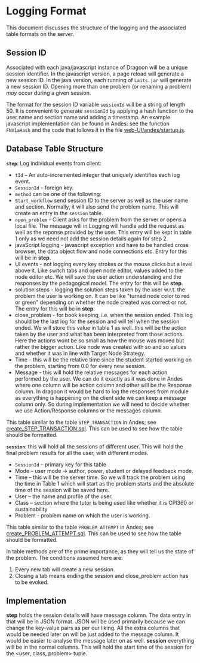 # Logging Format #

This document discusses the structure of the logging and the associated table formats on the server.

## Session ID ##

Associated with each java/javascript instance of Dragoon will be a unique session identifier.  In the javascript version, a page reload will generate a new session ID.  In the java version, each running of `Laits.jar` will generate a new session ID.  Opening more than one problem (or renaming a problem) *may* occur during a given session.

The format for the session ID variable `sessionId` will be a string of length 50.
It is convenient to generate `sessionId` by applying a hash function to the user name and section name and adding a timestamp.  An example javascript implementation can be found in Andes:  see the function `FNV1aHash` and the code that follows it in the file  [web-UI/andes/startup.js](https://github.com/bvds/andes/blob/master/web-UI/andes/startup.js).

## Database Table Structure ##

**`step`**:  Log individual events from client:

*	`tId` – An auto-incremented integer that uniquely identifies each log event.
*	`SessionId` – foreign key. 
*	`method` can be one of the following:
 *	`Start_workflow` send session ID to the server as well as the user name and section.  Normally, it will also send the problem name.  This will create an entry in the `session` table.
 * `open_problem` - Client asks for the problem from the server or opens a local file.  The message will in  Logging will handle add the request as well as the reponse provided by the user. This entry will be kept in table 1 only as we need not add the session details again for step 2.
 *	javaScript logging - javascript exception and have to be handled cross browser, the data object flow and node connections etc. Entry for this will be in **step**.
 *	UI events - not logging every key strokes or the mouse clicks but a level above it. Like switch tabs and open node editor, values added to the node editor etc. We will save the user action understanding and the responses by the pedagogical model. The entry for this will be **step**.
 *	solution steps  - logging the solution steps taken by the user w.r.t. the problem the user is working on. It can be like "turned node color to red or green" depending on whether the node created was correct or not. The entry for this will be in **step**.
 *	close_problem - for book keeping, i.e. when the session ended. This log should be the last log for the session and will tell when the session ended. We will store this value in table 1 as well. 
this will be the action taken by the user and what has been interpreted from those actions. Here the actions wont be so small as how the mouse was moved but rather the bigger action. Like node was created with so and so values and whether it was in line with Target Node Strategy.
*	Time – this will be the relative time since the student started working on the problem, starting from 0.0 for every new session.
*	Message - this will hold the relative messages for each action performed by the user. We can do it exactly as it was done in Andes where one column will be action column and other will be the Response column. In dragoon it would be hard to log the responses from module as everything is happening on the client side we can keep a message column only. So during implementation we will need to decide whether we use Action/Response columns or the messages column.

This table similar to the table `STEP_TRANSACTION` in Andes; see [create_STEP_TRANSACTION.sql](https://github.com/bvds/andes/blob/master/LogProcessing/database/create_STEP_TRANSACTION.sql).  This can be used to see how the table should be formatted.


**`session`**: this will hold all the sessions of different user. This will hold the final problem results for all the user, with different modes.

*	`SessionId` – primary key for this table
*	Mode – user mode -> author, power, student or delayed feedback mode.
*	Time – this will be the server time. So we will track the problem using the time in Table 1 which will start as the problem starts and the absolute time of the session will be saved here.
*	User – the name and profile of the user.
*	Class – section where the tutor is being used like whether it is CPI360 or sustainability
*	Problem - problem name on which the user is working.

This table similar to the table `PROBLEM_ATTEMPT` in Andes; see [create_PROBLEM_ATTEMPT.sql](https://github.com/bvds/andes/blob/master/LogProcessing/database/create_PROBLEM_ATTEMPT.sql).  This can be used to see how the table should be formatted.


In table methods are of the prime importance, as they will tell us the state of the problem. The conditions assumed here are:

1.	Every new tab will create a new session.
2.	Closing a tab means ending the session and close_problem action has to be evoked. 


## Implementation ##

**step** holds the session details will have message column. The data entry in that will be in JSON format. JSON will be used primarily because we can change the key-value pairs as per our liking. All the extra columns that would be needed later on will be just added to the message column. It would be easier to analyse the message later on as well.
**session** everything will be in the normal columns. This will hold the start time of the session for the <user, class, problem> tuple.
